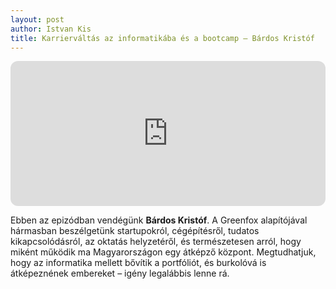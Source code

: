 ```yaml
---
layout: post
author: Istvan Kis
title: Karrierváltás az informatikába és a bootcamp – Bárdos Kristóf
---
```

<iframe style="border-radius:12px" src="https://open.spotify.com/embed/episode/0uWcXmMaBw4Cpw8YdQPXmQ?utm_source=generator" width="100%" height="232" frameBorder="0" allowfullscreen="" allow="autoplay; clipboard-write; encrypted-media; fullscreen; picture-in-picture"></iframe>

Ebben az epizódban vendégünk **Bárdos Kristóf**. A Greenfox alapítójával hármasban beszélgetünk startupokról, cégépítésről, tudatos kikapcsolódásról, az oktatás helyzetéről, és természetesen arról, hogy miként működik ma Magyarországon egy átképző központ. Megtudhatjuk, hogy az informatika mellett bővítik a portfóliót, és burkolóvá is átképeznének embereket – igény legalábbis lenne rá.
